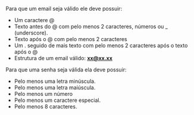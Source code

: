 Para que um email seja válido ele deve possuir:

- Um caractere @
- Texto antes do @ com pelo menos 2 caracteres, números ou _ (underscore).
- Texto após o @ com pelo menos 2 caracteres
- Um . seguido de mais texto com pelo menos 2 caracteres após o texto após o @
- Estrutura de um email válido: **xx@xx.xx**

Para que uma senha seja válida ela deve possuir:

- Pelo menos uma letra minúscula.
- Pelo menos uma letra maiúscula.
- Pelo menos um número
- Pelo menos um caractere especial.
- Pelo menos 8 caracteres.
